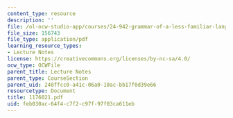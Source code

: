 ```yaml
---
content_type: resource
description: ''
file: /ol-ocw-studio-app/courses/24-942-grammar-of-a-less-familiar-language-spring-2003/feb030ac64f4c7f2c97f97f03ca611eb_1176021.pdf
file_size: 156743
file_type: application/pdf
learning_resource_types:
- Lecture Notes
license: https://creativecommons.org/licenses/by-nc-sa/4.0/
ocw_type: OCWFile
parent_title: Lecture Notes
parent_type: CourseSection
parent_uid: 248ffcc0-a41c-06a0-10ac-bb17f0d39e66
resourcetype: Document
title: 1176021.pdf
uid: feb030ac-64f4-c7f2-c97f-97f03ca611eb
---
```

